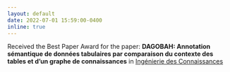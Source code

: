 ```yaml
---
layout: default
date: 2022-07-01 15:59:00-0400
inline: true
---
```


Received the Best Paper Award for the paper: **DAGOBAH: Annotation sémantique de données tabulaires par comparaison du contexte des tables et d’un graphe de connaissances** in [Ingénierie des Connaissances](https://ci.mines-stetienne.fr/pfia2022/conferences/ic/)
